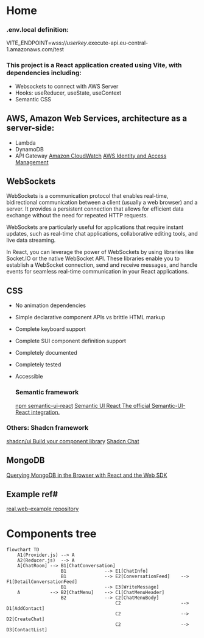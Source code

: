 # Home

### .env.local definition:
VITE_ENDPOINT=wss://*userkey*.execute-api.eu-central-1.amazonaws.com/test

### This project is a React application created using Vite, with dependencies including:

* Websockets to connect with AWS Server
* Hooks: useReducer, useState, useContext
* Semantic CSS

## AWS, Amazon Web Services, architecture as a server-side:

* Lambda
* DynamoDB
* API Gateway
  [Amazon CloudWatch](https://aws.amazon.com/cloudwatch/)
  [AWS Identity and Access Management](https://aws.amazon.com/iam/)

## WebSockets

WebSockets is a communication protocol that enables real-time, bidirectional communication between a client (usually a web browser) and a server. It provides a persistent connection that allows for efficient data exchange without the need for repeated HTTP requests.

WebSockets are particularly useful for applications that require instant updates, such as real-time chat applications, collaborative editing tools, and live data streaming.

In React, you can leverage the power of WebSockets by using libraries like Socket.IO or the native WebSocket API. These libraries enable you to establish a WebSocket connection, send and receive messages, and handle events for seamless real-time communication in your React applications.

## CSS

* No animation dependencies

* Simple declarative component APIs vs brittle HTML markup

* Complete keyboard support

* Complete SUI component definition support

* Completely documented

* Completely tested

* Accessible
  
  ### Semantic framework
  
  [npm semantic-ui-react](https://www.npmjs.com/package/semantic-ui-react)
  [Semantic UI React The official Semantic-UI-React integration.](https://react.semantic-ui.com/)

### Others: Shadcn framework

[shadcn/ui Build your component library](https://ui.shadcn.com/)
[Shadcn Chat](https://www.builtatlightspeed.com/theme/jakobhoeg-shadcn-chat)

## MongoDB

[Querying MongoDB in the Browser with React and the Web SDK](https://github.com/mongodb-developer/realm-web-example/tree/master)

## Example ref#

[real.web-example repository](https://github.com/mongodb-developer/realm-web-example/tree/master)

# Components tree

```mermaid
flowchart TD
    A1(Provider.js) --> A
    A2(Reducer.js)  --> A
    A[ChatRoom] --> B1[ChatConversation] 
                    B1              --> E1[ChatInfo]
                    B1              --> E2[ConversationFeed]    --> F1[DetailConversationFeed]
                    B1              --> E3[WriteMessage]
    A           --> B2[ChatMenu]    --> C1[ChatMenuHeader]
                    B2              --> C2[ChatMenuBody]
                                        C2                      --> D1[AddContact]
                                        C2                      --> D2[CreateChat]
                                        C2                      --> D3[ContactList]
    
```

